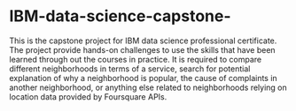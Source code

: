 # IBM-data-science-capstone-
This is the capstone project for IBM data science professional certificate. The project provide hands-on challenges to use the skills that have been learned through out the courses in practice.  It is required to compare different neighborhoods in terms of a service, search for potential explanation of why a neighborhood is popular, the cause of complaints in another neighborhood, or anything else related to neighborhoods relying on location data provided by Foursquare APIs.
